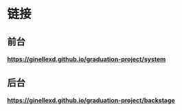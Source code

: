 # 链接
## 前台
#### https://ginellexd.github.io/graduation-project/system
## 后台
#### https://ginellexd.github.io/graduation-project/backstage
